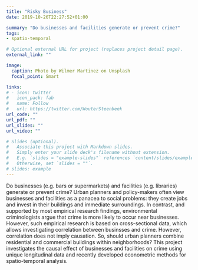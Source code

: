 ```yaml
---
title: "Risky Business"
date: 2019-10-26T22:27:52+01:00

summary: "Do businesses and facilities generate or prevent crime?"
tags:
- spatio-temporal

# Optional external URL for project (replaces project detail page).
external_link: ""

image:
  caption: Photo by Wilmer Martinez on Unsplash
  focal_point: Smart

links:
# - icon: twitter
#   icon_pack: fab
#   name: Follow
#   url: https://twitter.com/WouterSteenbeek
url_code: ""
url_pdf: ""
url_slides: ""
url_video: ""

# Slides (optional).
#   Associate this project with Markdown slides.
#   Simply enter your slide deck's filename without extension.
#   E.g. `slides = "example-slides"` references `content/slides/example-slides.md`.
#   Otherwise, set `slides = ""`.
# slides: example
---
```


Do businesses (e.g. bars or supermarkets) and facilities (e.g. libraries) generate or prevent crime? Urban planners and policy-makers often view businesses and facilities as a panacea to social problems: they create jobs and invest in their buildings and immediate surroundings. In contrast, and supported by most empirical research findings, environmental criminologists argue that crime is more likely to occur near businesses. However, such empirical research is based on cross-sectional data, which allows investigating correlation between businsses and crime. However, correlation does not imply causation. So, should urban planners combine residential and commercial buildings within neighborhoods? This project investigates the causal effect of businesses and facilities on crime using unique longitudinal data and recently developed econometric methods for spatio-temporal analysis.

